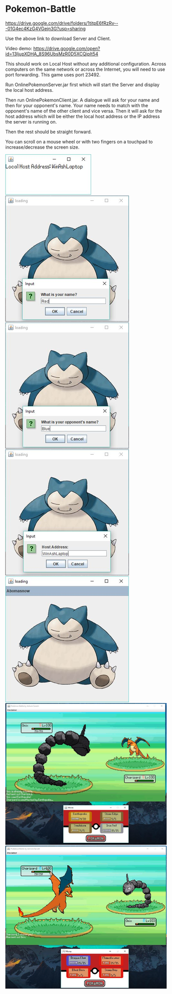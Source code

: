 # Pokemon-Battle

https://drive.google.com/drive/folders/1titpE6fRzRv---01G4ec4KzG4VGejn3G?usp=sharing

Use the above link to download Server and Client.

Video demo: https://drive.google.com/open?id=13ljupXDHA_8S96UbsMzR0D5XCQipIt54


This should work on Local Host without any additional configuration. Across computers on the same network or across the Internet, you will need to use port forwarding.
This game uses port 23492.

Run OnlinePokemonServer.jar first which will start the Server and display the local host address.

Then run OnlinePokemonClient.jar. A dialogue will ask for your name and then for your opponent's name. Your name needs to match with the opponent's name of the other client and vice versa. Then it will ask for the host address which will be either the local host address or the IP address the server is running on.

Then the rest should be straight forward.

You can scroll on a mouse wheel or with two fingers on a touchpad to increase/decrease the screen size.

![Screenshot](https://raw.githubusercontent.com/winash151/Pokemon-Battle/master/Screenshots/pokemon%20server.JPG)<br/>
![Screenshot](https://raw.githubusercontent.com/winash151/Pokemon-Battle/master/Screenshots/your%20name.JPG)<br/>
![Screenshot](https://raw.githubusercontent.com/winash151/Pokemon-Battle/master/Screenshots/opponent%20name.JPG)<br/>
![Screenshot](https://raw.githubusercontent.com/winash151/Pokemon-Battle/master/Screenshots/host%20address.JPG)<br/>
![Screenshot](https://raw.githubusercontent.com/winash151/Pokemon-Battle/master/Screenshots/pokemon%20selection.JPG)<br/>
![Screenshot](https://raw.githubusercontent.com/winash151/Pokemon-Battle/master/Screenshots/onix%20player.JPG)<br/>
![Screenshot](https://raw.githubusercontent.com/winash151/Pokemon-Battle/master/Screenshots/charizard%20player.JPG)<br/>
